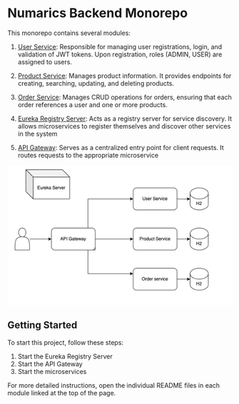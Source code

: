 # Numarics Backend Monorepo

This monorepo contains several modules:

1. [User Service](user-service/README.md): Responsible for managing user registrations, login, and validation of JWT tokens. Upon registration, roles (ADMIN, USER) are assigned to users.

2. [Product Service](product-service/README.md): Manages product information. It provides endpoints for creating, searching, updating, and deleting products.

3. [Order Service](order-service/README.md): Manages CRUD operations for orders, ensuring that each order references a user and one or more products.

4. [Eureka Registry Server](eureka-server/README.md): Acts as a registry server for service discovery. It allows microservices to register themselves and discover other services in the system

5. [API Gateway](api-gateway/README.md): Serves as a centralized entry point for client requests. It routes requests to the appropriate microservice

![Architecture Diagram](Diagram.png)

## Getting Started

To start this project, follow these steps:

1. Start the Eureka Registry Server
2. Start the API Gateway
3. Start the microservices

For more detailed instructions, open the individual README files in each module linked at the top of the page.
